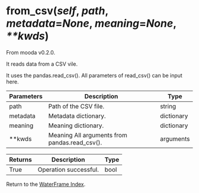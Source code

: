 # from_csv(*self*, *path*, *metadata*=*None*, *meaning*=*None*, *\*\*kwds*)

From mooda v0.2.0.

It reads data from a CSV vile.

It uses the pandas.read_csv(). All parameters of read_csv() can be input here.

Parameters | Description | Type
--- | --- | ---
path | Path of the CSV file. | string
metadata | Metadata dictionary. | dictionary
meaning | Meaning dictionary. | dictionary
**kwds | Meaning All arguments from pandas.read_csv(). | arguments

Returns | Description | Type
--- | --- | ---
True |Operation successful. | bool

Return to the [WaterFrame Index](index_waterframe.md).
